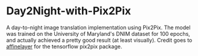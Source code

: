 # Day2Night-with-Pix2Pix
A day-to-night image translation implementation using Pix2Pix. The model was trained on the University of Maryland's DNIM dataset for 100 epochs, and actually achieved a pretty good result (at least visually). Credit goes to [affinelayer](https://github.com/affinelayer/pix2pix-tensorflow) for the tensorflow pix2pix package.
